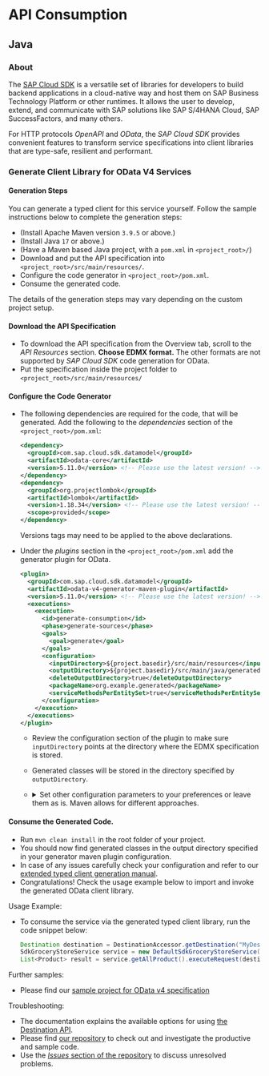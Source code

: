 # API Consumption

## Java

### About
The [SAP Cloud SDK](https://sap.github.io/cloud-sdk/) is a versatile set of libraries for developers to build backend applications in a cloud-native way and host them on SAP Business Technology Platform or other runtimes.
It allows the user to develop, extend, and communicate with SAP solutions like SAP S/4HANA Cloud, SAP SuccessFactors, and many others.

For HTTP protocols _OpenAPI_ and _OData_, the _SAP Cloud SDK_ provides convenient features to transform service specifications into client libraries that are type-safe, resilient and performant.

### Generate Client Library for OData V4 Services

#### Generation Steps

You can generate a typed client for this service yourself.
Follow the sample instructions below to complete the generation steps:

* (Install Apache Maven version `3.9.5` or above.)
* (Install Java `17` or above.)
* (Have a Maven based Java project, with a `pom.xml` in `<project_root>/`)
* Download and put the API specification into `<project_root>/src/main/resources/`.
* Configure the code generator in `<project_root>/pom.xml`.
* Consume the generated code.

The details of the generation steps may vary depending on the custom project setup.

#### Download the API Specification

* To download the API specification from the Overview tab, scroll to the _API Resources_ section.
  **Choose EDMX format.**
  The other formats are not supported by _SAP Cloud SDK_ code generation for OData.
* Put the specification inside the project folder to `<project_root>/src/main/resources/`

#### Configure the Code Generator

* The following dependencies are required for the code, that will be generated.
  Add the following to the _dependencies_ section of the `<project_root>/pom.xml`:
    ```xml
    <dependency>
      <groupId>com.sap.cloud.sdk.datamodel</groupId>
      <artifactId>odata-core</artifactId>
      <version>5.11.0</version> <!-- Please use the latest version! -->
    </dependency>
    <dependency>
      <groupId>org.projectlombok</groupId>
      <artifactId>lombok</artifactId>
      <version>1.18.34</version> <!-- Please use the latest version! -->
      <scope>provided</scope>
    </dependency>
    ```
  Versions tags may need to be applied to the above declarations.

* Under the _plugins_ section in the `<project_root>/pom.xml` add the generator plugin for OData.
  ```xml
  <plugin>
    <groupId>com.sap.cloud.sdk.datamodel</groupId>
    <artifactId>odata-v4-generator-maven-plugin</artifactId>
    <version>5.11.0</version> <!-- Please use the latest version! -->
    <executions>
      <execution>
        <id>generate-consumption</id>
        <phase>generate-sources</phase>
        <goals>
          <goal>generate</goal>
        </goals>
        <configuration>
          <inputDirectory>${project.basedir}/src/main/resources</inputDirectory>
          <outputDirectory>${project.basedir}/src/main/java/generated</outputDirectory>
          <deleteOutputDirectory>true</deleteOutputDirectory>
          <packageName>org.example.generated</packageName>
          <serviceMethodsPerEntitySet>true</serviceMethodsPerEntitySet>
        </configuration>
      </execution>
    </executions>
  </plugin>
  ```
  * Review the configuration section of the plugin to make sure `inputDirectory` points at the directory where the EDMX specification is stored.
  * Generated classes will be stored in the directory specified by `outputDirectory`.
  * <details><summary>
    Set other configuration parameters to your preferences or leave them as is.
    Maven allows for different approaches.
    </summary>
    
    * Above configuration deletes old generated code and generates new code with every compilation.
    * Remove or change the `phase` to customize the plugin invocation order in the build.
    * Move the `outputDirectory` to a dedicated folder outside of `/src/main/java` to not pollute the Java sources.
      Use Maven plugin `org.apache.maven.plugins:maven-compiler-plugin` or `org.codehaus.mojo:build-helper-maven-plugin` to enable additional source folders.
    * Move the `outputDirectory` to the `/target` folder to avoid checking in generated code to the project sources repository. 

    </details>

#### Consume the Generated Code.

* Run `mvn clean install` in the root folder of your project.
* You should now find generated classes in the output directory specified in your generator maven plugin configuration.
* In case of any issues carefully check your configuration and refer to our [extended typed client generation manual](https://sap.github.io/cloud-sdk/docs/java/features/odata/vdm-generator).
* Congratulations! Check the usage example below to import and invoke the generated OData client library.

Usage Example:

* To consume the service via the generated typed client library, run the code snippet below:
  ```java
  Destination destination = DestinationAccessor.getDestination("MyDestination");
  SdkGroceryStoreService service = new DefaultSdkGroceryStoreService();
  List<Product> result = service.getAllProduct().executeRequest(destination);
  ```

Further samples:
* Please find our [sample project for OData v4 specification](https://github.com/SAP/cloud-sdk-java/tree/main/datamodel/odata-v4/odata-v4-api-sample)

Troubleshooting:
* The documentation explains the available options for using [the Destination API](https://sap.github.io/cloud-sdk/docs/java/features/connectivity/destination-service#accessing-destinations).
* Please find [our repository](https://github.com/SAP/cloud-sdk-java) to check out and investigate the productive and sample code.
* Use the [_Issues_ section of the repository](https://github.com/SAP/cloud-sdk-java/issues) to discuss unresolved problems.
